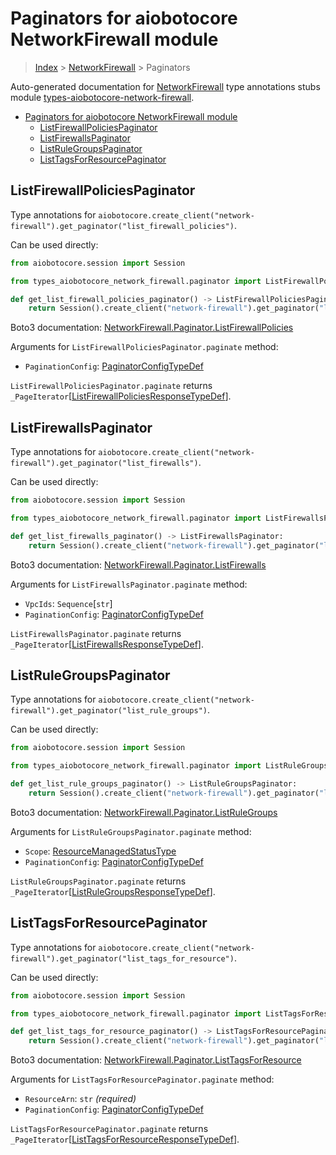 <a id="paginators-for-aiobotocore-networkfirewall-module"></a>

# Paginators for aiobotocore NetworkFirewall module

> [Index](..) > [NetworkFirewall](.) > Paginators

Auto-generated documentation for
[NetworkFirewall](https://boto3.amazonaws.com/v1/documentation/api/latest/reference/services/network-firewall.html#NetworkFirewall)
type annotations stubs module
[types-aiobotocore-network-firewall](https://pypi.org/project/types-aiobotocore-network-firewall/).

- [Paginators for aiobotocore NetworkFirewall module](#paginators-for-aiobotocore-networkfirewall-module)
  - [ListFirewallPoliciesPaginator](#listfirewallpoliciespaginator)
  - [ListFirewallsPaginator](#listfirewallspaginator)
  - [ListRuleGroupsPaginator](#listrulegroupspaginator)
  - [ListTagsForResourcePaginator](#listtagsforresourcepaginator)

<a id="listfirewallpoliciespaginator"></a>

## ListFirewallPoliciesPaginator

Type annotations for
`aiobotocore.create_client("network-firewall").get_paginator("list_firewall_policies")`.

Can be used directly:

```python
from aiobotocore.session import Session

from types_aiobotocore_network_firewall.paginator import ListFirewallPoliciesPaginator

def get_list_firewall_policies_paginator() -> ListFirewallPoliciesPaginator:
    return Session().create_client("network-firewall").get_paginator("list_firewall_policies")
```

Boto3 documentation:
[NetworkFirewall.Paginator.ListFirewallPolicies](https://boto3.amazonaws.com/v1/documentation/api/latest/reference/services/network-firewall.html#NetworkFirewall.Paginator.ListFirewallPolicies)

Arguments for `ListFirewallPoliciesPaginator.paginate` method:

- `PaginationConfig`:
  [PaginatorConfigTypeDef](./type_defs.md#paginatorconfigtypedef)

`ListFirewallPoliciesPaginator.paginate` returns
`_PageIterator`\[[ListFirewallPoliciesResponseTypeDef](./type_defs.md#listfirewallpoliciesresponsetypedef)\].

<a id="listfirewallspaginator"></a>

## ListFirewallsPaginator

Type annotations for
`aiobotocore.create_client("network-firewall").get_paginator("list_firewalls")`.

Can be used directly:

```python
from aiobotocore.session import Session

from types_aiobotocore_network_firewall.paginator import ListFirewallsPaginator

def get_list_firewalls_paginator() -> ListFirewallsPaginator:
    return Session().create_client("network-firewall").get_paginator("list_firewalls")
```

Boto3 documentation:
[NetworkFirewall.Paginator.ListFirewalls](https://boto3.amazonaws.com/v1/documentation/api/latest/reference/services/network-firewall.html#NetworkFirewall.Paginator.ListFirewalls)

Arguments for `ListFirewallsPaginator.paginate` method:

- `VpcIds`: `Sequence`\[`str`\]
- `PaginationConfig`:
  [PaginatorConfigTypeDef](./type_defs.md#paginatorconfigtypedef)

`ListFirewallsPaginator.paginate` returns
`_PageIterator`\[[ListFirewallsResponseTypeDef](./type_defs.md#listfirewallsresponsetypedef)\].

<a id="listrulegroupspaginator"></a>

## ListRuleGroupsPaginator

Type annotations for
`aiobotocore.create_client("network-firewall").get_paginator("list_rule_groups")`.

Can be used directly:

```python
from aiobotocore.session import Session

from types_aiobotocore_network_firewall.paginator import ListRuleGroupsPaginator

def get_list_rule_groups_paginator() -> ListRuleGroupsPaginator:
    return Session().create_client("network-firewall").get_paginator("list_rule_groups")
```

Boto3 documentation:
[NetworkFirewall.Paginator.ListRuleGroups](https://boto3.amazonaws.com/v1/documentation/api/latest/reference/services/network-firewall.html#NetworkFirewall.Paginator.ListRuleGroups)

Arguments for `ListRuleGroupsPaginator.paginate` method:

- `Scope`: [ResourceManagedStatusType](./literals.md#resourcemanagedstatustype)
- `PaginationConfig`:
  [PaginatorConfigTypeDef](./type_defs.md#paginatorconfigtypedef)

`ListRuleGroupsPaginator.paginate` returns
`_PageIterator`\[[ListRuleGroupsResponseTypeDef](./type_defs.md#listrulegroupsresponsetypedef)\].

<a id="listtagsforresourcepaginator"></a>

## ListTagsForResourcePaginator

Type annotations for
`aiobotocore.create_client("network-firewall").get_paginator("list_tags_for_resource")`.

Can be used directly:

```python
from aiobotocore.session import Session

from types_aiobotocore_network_firewall.paginator import ListTagsForResourcePaginator

def get_list_tags_for_resource_paginator() -> ListTagsForResourcePaginator:
    return Session().create_client("network-firewall").get_paginator("list_tags_for_resource")
```

Boto3 documentation:
[NetworkFirewall.Paginator.ListTagsForResource](https://boto3.amazonaws.com/v1/documentation/api/latest/reference/services/network-firewall.html#NetworkFirewall.Paginator.ListTagsForResource)

Arguments for `ListTagsForResourcePaginator.paginate` method:

- `ResourceArn`: `str` *(required)*
- `PaginationConfig`:
  [PaginatorConfigTypeDef](./type_defs.md#paginatorconfigtypedef)

`ListTagsForResourcePaginator.paginate` returns
`_PageIterator`\[[ListTagsForResourceResponseTypeDef](./type_defs.md#listtagsforresourceresponsetypedef)\].
